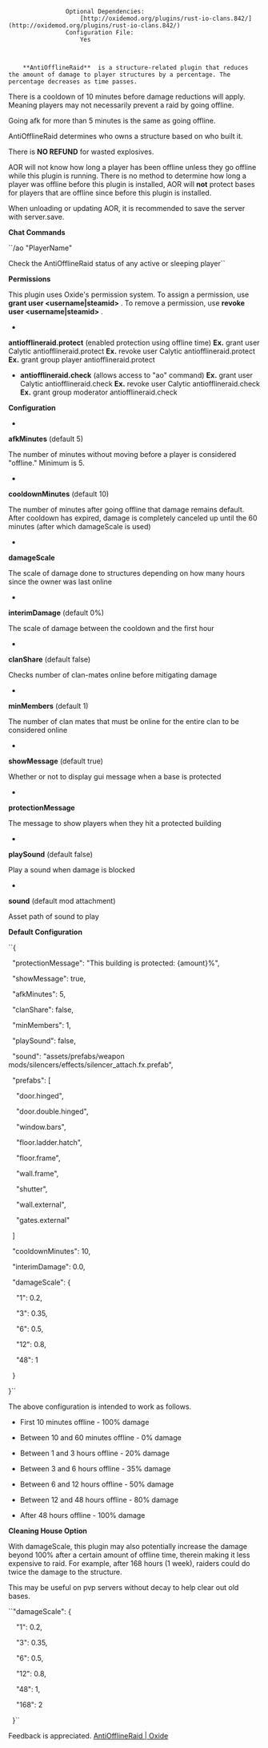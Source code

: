 

		
				
	
		
		
			
				
			
				
					Optional Dependencies:
						[http://oxidemod.org/plugins/rust-io-clans.842/](http://oxidemod.org/plugins/rust-io-clans.842/)
					Configuration File:
						Yes
					
	
			
		**AntiOfflineRaid**  is a structure-related plugin that reduces the amount of damage to player structures by a percentage. The percentage decreases as time passes.


There is a cooldown of 10 minutes before damage reductions will apply.  Meaning players may not necessarily prevent a raid by going offline.


Going afk for more than 5 minutes is the same as going offline.


AntiOfflineRaid determines who owns a structure based on who built it.


There is **NO REFUND**  for wasted explosives.


AOR will not know how long a player has been offline unless they go offline while this plugin is running.  There is no method to determine how long a player was offline before this plugin is installed, AOR will **not** protect bases for players that are offline since before this plugin is installed.


When unloading or updating AOR, it is recommended to save the server with server.save.

**Chat Commands** 

	
	
``/ao "PlayerName"

Check the AntiOfflineRaid status of any active or sleeping player``


**Permissions** 

This plugin uses Oxide's permission system. To assign a permission, use **grant user <username|steamid> <permission>** . To remove a permission, use **revoke user <username|steamid> <permission>** .


* 
**antiofflineraid.protect** (enabled protection using offline time)
**Ex.**  grant user Calytic antiofflineraid.protect
**Ex.**  revoke user Calytic antiofflineraid.protect
**Ex.**  grant group player antiofflineraid.protect


* **antiofflineraid.check** (allows access to "ao" command)
**Ex.**  grant user Calytic antiofflineraid.check
**Ex.**  revoke user Calytic antiofflineraid.check 
**Ex.**  grant group moderator antiofflineraid.check


**Configuration** 


* 
**afkMinutes**  (default 5)

The number of minutes without moving before a player is considered "offline."  Minimum is 5.

* 
**cooldownMinutes**  (default 10)

The number of minutes after going offline that damage remains default.  After cooldown has expired, damage is completely canceled up until the 60 minutes (after which damageScale is used)

* 
**damageScale** 

The scale of damage done to structures depending on how many hours since the owner was last online

* 
**interimDamage**  (default 0%)

The scale of damage between the cooldown and the first hour

* 
**clanShare**  (default false)

Checks number of clan-mates online before mitigating damage

* 
**minMembers**  (default 1)

The number of clan mates that must be online for the entire clan to be considered online

* 
**showMessage**  (default true)

Whether or not to display gui message when a base is protected

* 
**protectionMessage** 

The message to show players when they hit a protected building

* 
**playSound**  (default false)

Play a sound when damage is blocked

* 
**sound**  (default mod attachment)

Asset path of sound to play


**Default Configuration** 

	
	
``{

  "protectionMessage": "This building is protected: {amount}%",

  "showMessage": true,

  "afkMinutes": 5,

  "clanShare": false,

  "minMembers": 1,

  "playSound": false,

  "sound": "assets/prefabs/weapon mods/silencers/effects/silencer_attach.fx.prefab",

  "prefabs": [

    "door.hinged",

    "door.double.hinged",

    "window.bars",

    "floor.ladder.hatch",

    "floor.frame",

    "wall.frame",

    "shutter",

    "wall.external",

    "gates.external"

  ]

  "cooldownMinutes": 10,

  "interimDamage": 0.0,

  "damageScale": {

    "1": 0.2,

    "3": 0.35,

    "6": 0.5,

    "12": 0.8,

    "48": 1

  }

}``

The above configuration is intended to work as follows.


* First 10 minutes offline - 100% damage

* Between 10 and 60 minutes offline - 0% damage

* Between 1 and 3 hours offline - 20% damage

* Between 3 and 6 hours offline - 35% damage

* Between 6 and 12 hours offline - 50% damage

* Between 12 and 48 hours offline - 80% damage

* After 48 hours offline - 100% damage


**Cleaning House Option** 

With damageScale, this plugin may also potentially increase the damage beyond 100% after a certain amount of offline time, therein making it less expensive to raid.  For example, after 168 hours (1 week), raiders could do twice the damage to the structure.


This may be useful on pvp servers without decay to help clear out old bases.

	
	
``"damageScale": {

    "1": 0.2,

    "3": 0.35,

    "6": 0.5,

    "12": 0.8,

    "48": 1,

    "168": 2

  }``

Feedback is appreciated.  [AntiOfflineRaid | Oxide](http://oxidemod.org/threads/antiofflineraid.12824/)
		
	
	
	